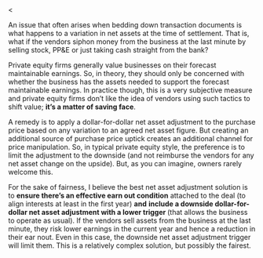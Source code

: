 <<p>An issue that often arises when bedding down transaction documents is what happens to a variation in net assets at the time of settlement. That is, what if the vendors siphon money from the business at the last minute by selling stock, PP&amp;E or just taking cash straight from the bank?</p><p>Private equity firms generally value businesses on their forecast maintainable earnings. So, in theory, they should only be concerned with whether the business has the assets needed to support the forecast maintainable earnings. In practice though, this is a very subjective measure and private equity firms don&#8217;t like the idea of vendors using such tactics to shift value; <strong>it&#8217;s a matter of saving face</strong>.</p><p>A remedy is to apply a dollar-for-dollar net asset adjustment to the purchase price based on any variation to an agreed net asset figure. But creating an additional source of purchase price uptick creates an additional channel for price manipulation. So, in typical private equity style, the preference is to limit the adjustment to the downside (and not reimburse the vendors for any net asset change on the upside). But, as you can imagine, owners rarely welcome this.</p><p>For the sake of fairness, I believe the best net asset adjustment solution is to <strong>ensure there&#8217;s an effective earn out condition</strong> attached to the deal (to align interests at least in the first year) <strong>and</strong> <strong>include a downside dollar-for-dollar net asset adjustment with a lower trigger </strong>(that allows the business to operate as usual). If the vendors sell assets from the business at the last minute, they risk lower earnings in the current year and hence a reduction in their ear nout. Even in this case, the downside net asset adjustment trigger will limit them. This is a relatively complex solution, but possibly the fairest.</p>
